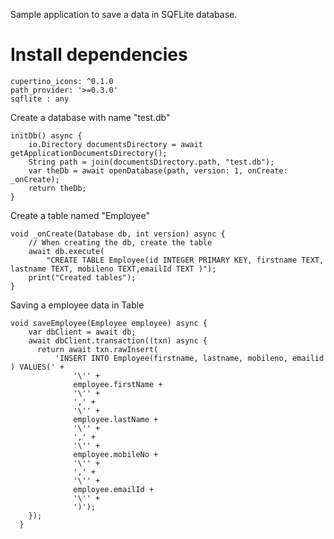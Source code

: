 Sample application to save a data in SQFLite database.


# Install dependencies

```
cupertino_icons: ^0.1.0
path_provider: '>=0.3.0'
sqflite : any
````

Create a database with name "test.db"

```
initDb() async {
    io.Directory documentsDirectory = await getApplicationDocumentsDirectory();
    String path = join(documentsDirectory.path, "test.db");
    var theDb = await openDatabase(path, version: 1, onCreate: _onCreate);
    return theDb;
}
```

 Create a table named "Employee"

```
void _onCreate(Database db, int version) async {
    // When creating the db, create the table
    await db.execute(
        "CREATE TABLE Employee(id INTEGER PRIMARY KEY, firstname TEXT, lastname TEXT, mobileno TEXT,emailId TEXT )");
    print("Created tables");
}
```

Saving a employee data in Table

```
void saveEmployee(Employee employee) async {
    var dbClient = await db;
    await dbClient.transaction((txn) async {
      return await txn.rawInsert(
          'INSERT INTO Employee(firstname, lastname, mobileno, emailid ) VALUES(' +
              '\'' +
              employee.firstName +
              '\'' +
              ',' +
              '\'' +
              employee.lastName +
              '\'' +
              ',' +
              '\'' +
              employee.mobileNo +
              '\'' +
              ',' +
              '\'' +
              employee.emailId +
              '\'' +
              ')');
    });
  }
  ```



  
  
  
